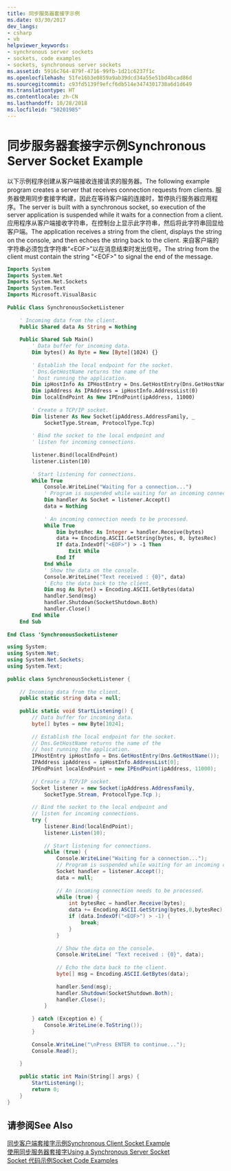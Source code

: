 ```yaml
---
title: 同步服务器套接字示例
ms.date: 03/30/2017
dev_langs:
- csharp
- vb
helpviewer_keywords:
- synchronous server sockets
- sockets, code examples
- sockets, synchronous server sockets
ms.assetid: 5916c764-879f-4716-99fb-1d21c6237f1c
ms.openlocfilehash: 51fe16b3e0859a9ab39dcd34a55e51bd4bcad86d
ms.sourcegitcommit: c93fd5139f9efcf6db514e3474301738a6d1d649
ms.translationtype: HT
ms.contentlocale: zh-CN
ms.lasthandoff: 10/28/2018
ms.locfileid: "50201985"
---
```

# <a name="synchronous-server-socket-example"></a><span data-ttu-id="30be9-102">同步服务器套接字示例</span><span class="sxs-lookup"><span data-stu-id="30be9-102">Synchronous Server Socket Example</span></span>
<span data-ttu-id="30be9-103">以下示例程序创建从客户端接收连接请求的服务器。</span><span class="sxs-lookup"><span data-stu-id="30be9-103">The following example program creates a server that receives connection requests from clients.</span></span> <span data-ttu-id="30be9-104">服务器使用同步套接字构建，因此在等待客户端的连接时，暂停执行服务器应用程序。</span><span class="sxs-lookup"><span data-stu-id="30be9-104">The server is built with a synchronous socket, so execution of the server application is suspended while it waits for a connection from a client.</span></span> <span data-ttu-id="30be9-105">应用程序从客户端接收字符串，在控制台上显示此字符串，然后将此字符串回显给客户端。</span><span class="sxs-lookup"><span data-stu-id="30be9-105">The application receives a string from the client, displays the string on the console, and then echoes the string back to the client.</span></span> <span data-ttu-id="30be9-106">来自客户端的字符串必须包含字符串“\<EOF>”以在消息结束时发出信号。</span><span class="sxs-lookup"><span data-stu-id="30be9-106">The string from the client must contain the string "\<EOF>" to signal the end of the message.</span></span>  
  
```vb  
Imports System  
Imports System.Net  
Imports System.Net.Sockets  
Imports System.Text  
Imports Microsoft.VisualBasic  
  
Public Class SynchronousSocketListener  
  
    ' Incoming data from the client.  
    Public Shared data As String = Nothing  
  
    Public Shared Sub Main()  
        ' Data buffer for incoming data.  
        Dim bytes() As Byte = New [Byte](1024) {}  
  
        ' Establish the local endpoint for the socket.  
        ' Dns.GetHostName returns the name of the   
        ' host running the application.  
        Dim ipHostInfo As IPHostEntry = Dns.GetHostEntry(Dns.GetHostName())  
        Dim ipAddress As IPAddress = ipHostInfo.AddressList(0)  
        Dim localEndPoint As New IPEndPoint(ipAddress, 11000)  
  
        ' Create a TCP/IP socket.  
        Dim listener As New Socket(ipAddress.AddressFamily, _  
            SocketType.Stream, ProtocolType.Tcp)  
  
        ' Bind the socket to the local endpoint and   
        ' listen for incoming connections.  
  
        listener.Bind(localEndPoint)  
        listener.Listen(10)  
  
        ' Start listening for connections.  
        While True  
            Console.WriteLine("Waiting for a connection...")  
            ' Program is suspended while waiting for an incoming connection.  
            Dim handler As Socket = listener.Accept()  
            data = Nothing  
  
            ' An incoming connection needs to be processed.  
            While True  
                Dim bytesRec As Integer = handler.Receive(bytes)  
                data += Encoding.ASCII.GetString(bytes, 0, bytesRec)  
                If data.IndexOf("<EOF>") > -1 Then  
                    Exit While  
                End If  
            End While  
            ' Show the data on the console.  
            Console.WriteLine("Text received : {0}", data)  
            ' Echo the data back to the client.  
            Dim msg As Byte() = Encoding.ASCII.GetBytes(data)  
            handler.Send(msg)  
            handler.Shutdown(SocketShutdown.Both)  
            handler.Close()  
        End While  
    End Sub  
  
End Class 'SynchronousSocketListener  
```  
  
```csharp  
using System;  
using System.Net;  
using System.Net.Sockets;  
using System.Text;  
  
public class SynchronousSocketListener {  
  
    // Incoming data from the client.  
    public static string data = null;  
  
    public static void StartListening() {  
        // Data buffer for incoming data.  
        byte[] bytes = new Byte[1024];  
  
        // Establish the local endpoint for the socket.  
        // Dns.GetHostName returns the name of the   
        // host running the application.  
        IPHostEntry ipHostInfo = Dns.GetHostEntry(Dns.GetHostName());  
        IPAddress ipAddress = ipHostInfo.AddressList[0];  
        IPEndPoint localEndPoint = new IPEndPoint(ipAddress, 11000);  
  
        // Create a TCP/IP socket.  
        Socket listener = new Socket(ipAddress.AddressFamily,  
            SocketType.Stream, ProtocolType.Tcp );  
  
        // Bind the socket to the local endpoint and   
        // listen for incoming connections.  
        try {  
            listener.Bind(localEndPoint);  
            listener.Listen(10);  
  
            // Start listening for connections.  
            while (true) {  
                Console.WriteLine("Waiting for a connection...");  
                // Program is suspended while waiting for an incoming connection.  
                Socket handler = listener.Accept();  
                data = null;  
  
                // An incoming connection needs to be processed.  
                while (true) {  
                    int bytesRec = handler.Receive(bytes);  
                    data += Encoding.ASCII.GetString(bytes,0,bytesRec);  
                    if (data.IndexOf("<EOF>") > -1) {  
                        break;  
                    }  
                }  
  
                // Show the data on the console.  
                Console.WriteLine( "Text received : {0}", data);  
  
                // Echo the data back to the client.  
                byte[] msg = Encoding.ASCII.GetBytes(data);  
  
                handler.Send(msg);  
                handler.Shutdown(SocketShutdown.Both);  
                handler.Close();  
            }  
  
        } catch (Exception e) {  
            Console.WriteLine(e.ToString());  
        }  
  
        Console.WriteLine("\nPress ENTER to continue...");  
        Console.Read();  
  
    }  
  
    public static int Main(String[] args) {  
        StartListening();  
        return 0;  
    }  
}  
```  
  
## <a name="see-also"></a><span data-ttu-id="30be9-107">请参阅</span><span class="sxs-lookup"><span data-stu-id="30be9-107">See Also</span></span>  
 [<span data-ttu-id="30be9-108">同步客户端套接字示例</span><span class="sxs-lookup"><span data-stu-id="30be9-108">Synchronous Client Socket Example</span></span>](../../../docs/framework/network-programming/synchronous-client-socket-example.md)  
 [<span data-ttu-id="30be9-109">使用同步服务器套接字</span><span class="sxs-lookup"><span data-stu-id="30be9-109">Using a Synchronous Server Socket</span></span>](../../../docs/framework/network-programming/using-a-synchronous-server-socket.md)  
 [<span data-ttu-id="30be9-110">Socket 代码示例</span><span class="sxs-lookup"><span data-stu-id="30be9-110">Socket Code Examples</span></span>](../../../docs/framework/network-programming/socket-code-examples.md)
